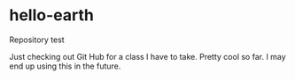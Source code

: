 # hello-earth
Repository test

Just checking out Git Hub for a class I have to take. Pretty cool so far. 
I may end up using this in the future.
